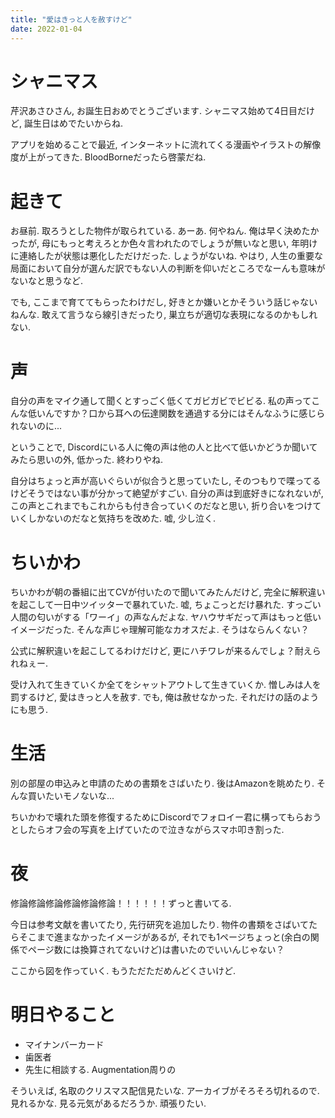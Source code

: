 ```yaml
---
title: "愛はきっと人を赦すけど"
date: 2022-01-04
---
```


# シャニマス
芹沢あさひさん, お誕生日おめでとうございます. シャニマス始めて4日目だけど, 誕生日はめでたいからね.

アプリを始めることで最近, インターネットに流れてくる漫画やイラストの解像度が上がってきた. BloodBorneだったら啓蒙だね.
# 起きて
お昼前. 取ろうとした物件が取られている. あーあ. 何やねん. 俺は早く決めたかったが, 母にもっと考えろとか色々言われたのでしょうが無いなと思い, 年明けに連絡したが状態は悪化しただけだった. しょうがないね. やはり, 人生の重要な局面において自分が選んだ訳でもない人の判断を仰いだところでなーんも意味がないなと思うなど.

でも, ここまで育ててもらったわけだし, 好きとか嫌いとかそういう話じゃないねんな. 敢えて言うなら線引きだったり, 巣立ちが適切な表現になるのかもしれない.

# 声
自分の声をマイク通して聞くとすっごく低くてガビガビでビビる. 私の声ってこんな低いんですか？口から耳への伝達関数を通過する分にはそんなふうに感じられないのに...

ということで, Discordにいる人に俺の声は他の人と比べて低いかどうか聞いてみたら思いの外, 低かった. 終わりやね.

自分はちょっと声が高いぐらいが似合うと思っていたし, そのつもりで喋ってるけどそうではない事が分かって絶望がすごい. 自分の声は到底好きになれないが, この声とこれまでもこれからも付き合っていくのだなと思い, 折り合いをつけていくしかないのだなと気持ちを改めた. 嘘, 少し泣く.

# ちいかわ
ちいかわが朝の番組に出てCVが付いたので聞いてみたんだけど, 完全に解釈違いを起こして一日中ツイッターで暴れていた. 嘘, ちょこっとだけ暴れた. すっごい人間の匂いがする「ワーイ」の声なんだよな. ヤハウサギだって声はもっと低いイメージだった. そんな声じゃ理解可能なカオスだよ. そうはならんくない？

公式に解釈違いを起こしてるわけだけど, 更にハチワレが来るんでしょ？耐えられねぇー. 

受け入れて生きていくか全てをシャットアウトして生きていくか. 憎しみは人を罰するけど, 愛はきっと人を赦す. でも, 俺は赦せなかった. それだけの話のようにも思う.

# 生活
別の部屋の申込みと申請のための書類をさばいたり. 後はAmazonを眺めたり. そんな買いたいモノないな...

ちいかわで壊れた頭を修復するためにDiscordでフォロイー君に構ってもらおうとしたらオフ会の写真を上げていたので泣きながらスマホ叩き割った.

# 夜

修論修論修論修論修論修論！！！！！！ずっと書いてる.

今日は参考文献を書いてたり, 先行研究を追加したり. 物件の書類をさばいてたらそこまで進まなかったイメージがあるが, それでも1ページちょっと(余白の関係でページ数には換算されてないけど)は書いたのでいいんじゃない？

ここから図を作っていく. もうただただめんどくさいけど.


# 明日やること
- マイナンバーカード
- 歯医者
- 先生に相談する. Augmentation周りの

そういえば, 名取のクリスマス配信見たいな. アーカイブがそろそろ切れるので. 見れるかな. 見る元気があるだろうか. 頑張りたい.